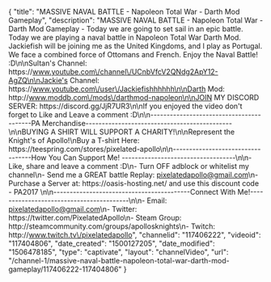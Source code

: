 {
    "title": "MASSIVE NAVAL BATTLE - Napoleon Total War - Darth Mod Gameplay",
    "description": "MASSIVE NAVAL BATTLE - Napoleon Total War - Darth Mod Gameplay - Today we are going to set sail in an epic battle. Today we are playing a naval battle in Napoleon Total War Darth Mod. Jackiefish will be joining me as the United Kingdoms, and I play as Portugal. We face a combined force of Ottomans and French. Enjoy the Naval Battle! :D\n\nSultan's Channel: https:\/\/www.youtube.com\/channel\/UCnbVfcV2QNdg2ApY12-AgZQ\n\nJackie's Channel: https:\/\/www.youtube.com\/user\/Jackiefishhhhhh\n\nDarth Mod: http:\/\/www.moddb.com\/mods\/darthmod-napoleon\n\nJOIN MY DISCORD SERVER: https:\/\/discord.gg\/JjR7UR3\n\nIf you enjoyed the video don't forget to Like and Leave a comment :D\n\n-----------------------------------------PA Merchandise---------------------------------------------\n\nBUYING A SHIRT WILL SUPPORT A CHARITY!\n\nRepresent the Knight's of Apollo!\nBuy a T-shirt Here: https:\/\/teespring.com\/stores\/pixelated-apollo\n\n----------------------------------How You Can Support Me! -----------------------------------\n\n- Like, share and leave a comment :D\n- Turn OFF adblock or whitelist my channel\n- Send me a GREAT battle Replay: pixelatedapollo@gmail.com\n- Purchase a Server at: https:\/\/oasis-hosting.net\/ and use this discount code - PA2017 \n\n------------------------------------------Connect With Me!-----------------------------------------\n\n- Email: pixelatedapollo@gmail.com\n- Twitter: https:\/\/twitter.com\/PixelatedApollo\n- Steam Group:  http:\/\/steamcommunity.com\/groups\/apollosknights\n- Twitch: http:\/\/www.twitch.tv\/pixelatedapollo",
    "channelid": "117406222",
    "videoid": "117404806",
    "date_created": "1500127205",
    "date_modified": "1506478185",
    "type": "captivate",
    "layout": "channelVideo",
    "url": "\/channel-1\/massive-naval-battle-napoleon-total-war-darth-mod-gameplay\/117406222-117404806"
}